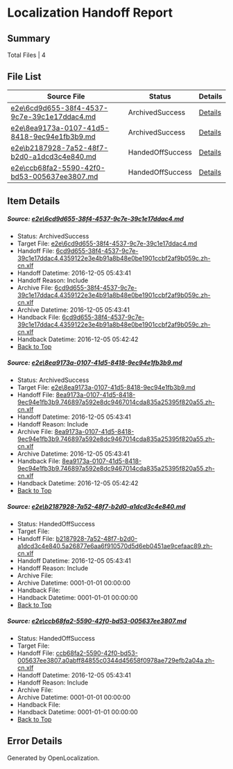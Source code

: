 # <a name='report-top'></a> Localization Handoff Report

## Summary
 Total Files | 4

## File List
 Source File | Status | Details 
 ----------- | ------ | ------- 
 [e2e\6cd9d655-38f4-4537-9c7e-39c1e17ddac4.md](https://github.com/OpenLocalizationTestOrg/ol-test0/blob/b7ec49da1438d292e623f0a41afa951d545932ed/e2e/6cd9d655-38f4-4537-9c7e-39c1e17ddac4.md) | ArchivedSuccess | [Details](#ced51935e557966c00880c799bc2e76643ceaad26)
 [e2e\8ea9173a-0107-41d5-8418-9ec94e1fb3b9.md](https://github.com/OpenLocalizationTestOrg/ol-test0/blob/b7ec49da1438d292e623f0a41afa951d545932ed/e2e/8ea9173a-0107-41d5-8418-9ec94e1fb3b9.md) | ArchivedSuccess | [Details](#668214cc5b652a09abfd7be8ef74758f059b282d7)
 [e2e\b2187928-7a52-48f7-b2d0-a1dcd3c4e840.md](https://github.com/OpenLocalizationTestOrg/ol-test0/blob/b7ec49da1438d292e623f0a41afa951d545932ed/e2e/b2187928-7a52-48f7-b2d0-a1dcd3c4e840.md) | HandedOffSuccess | [Details](#fcbc851c5339beca38f92f019209868df1ef998f9)
 [e2e\ccb68fa2-5590-42f0-bd53-005637ee3807.md](https://github.com/OpenLocalizationTestOrg/ol-test0/blob/f5ea69e526163732199f66184a304cc08231dd78/e2e/ccb68fa2-5590-42f0-bd53-005637ee3807.md) | HandedOffSuccess | [Details](#e9a4ea5300fb6c5fb9dafad59b23dc71daf19fd811)

## Item Details
##### <a name='ced51935e557966c00880c799bc2e76643ceaad26'></a> Source: [e2e\6cd9d655-38f4-4537-9c7e-39c1e17ddac4.md](https://github.com/OpenLocalizationTestOrg/ol-test0/blob/b7ec49da1438d292e623f0a41afa951d545932ed/e2e/6cd9d655-38f4-4537-9c7e-39c1e17ddac4.md)
* Status: ArchivedSuccess
* Target File: [e2e\6cd9d655-38f4-4537-9c7e-39c1e17ddac4.md](https://github.com/OpenLocalizationTestOrg/ol-test0-zhcn/blob/79c3ad7831516cf2bb92bb2ac7a0b6f800509385/e2e/6cd9d655-38f4-4537-9c7e-39c1e17ddac4.md)
* Handoff File: [6cd9d655-38f4-4537-9c7e-39c1e17ddac4.4359122e3e4b91a8b48e0be1901ccbf2af9b059c.zh-cn.xlf](https://github.com/OpenLocalizationTestOrg/ol-test0-handoff/blob/0aa5734c32fe05b5bec1ef489ffd5d9bb3652255/ol-handoff/OpenLocalizationTestOrg/ol-test0-zhcn/shujia/mt/6cd9d655-38f4-4537-9c7e-39c1e17ddac4.4359122e3e4b91a8b48e0be1901ccbf2af9b059c.zh-cn.xlf)
* Handoff Datetime: 2016-12-05 05:43:41
* Handoff Reason: Include
* Archive File: [6cd9d655-38f4-4537-9c7e-39c1e17ddac4.4359122e3e4b91a8b48e0be1901ccbf2af9b059c.zh-cn.xlf](https://github.com/OpenLocalizationTestOrg/ol-test0-handoff/blob/77fc17f9d6cab3ae9287d1c34651a734a448b4e6/ol-archive/OpenLocalizationTestOrg/ol-test0-zhcn/shujia/mt/6cd9d655-38f4-4537-9c7e-39c1e17ddac4.4359122e3e4b91a8b48e0be1901ccbf2af9b059c.zh-cn.xlf)
* Archive Datetime: 2016-12-05 05:43:41
* Handback File: [6cd9d655-38f4-4537-9c7e-39c1e17ddac4.4359122e3e4b91a8b48e0be1901ccbf2af9b059c.zh-cn.xlf](https://github.com/OpenLocalizationTestOrg/ol-test0-handback/blob/0ebac21d0e0262f728221a8fff4eb1c28d6409dd/ol-handback/OpenLocalizationTestOrg/ol-test0-zhcn/shujia/ht/6cd9d655-38f4-4537-9c7e-39c1e17ddac4.4359122e3e4b91a8b48e0be1901ccbf2af9b059c.zh-cn.xlf)
* Handback Datetime: 2016-12-05 05:42:42
* [Back to Top](#report-top)

##### <a name='668214cc5b652a09abfd7be8ef74758f059b282d7'></a> Source: [e2e\8ea9173a-0107-41d5-8418-9ec94e1fb3b9.md](https://github.com/OpenLocalizationTestOrg/ol-test0/blob/b7ec49da1438d292e623f0a41afa951d545932ed/e2e/8ea9173a-0107-41d5-8418-9ec94e1fb3b9.md)
* Status: ArchivedSuccess
* Target File: [e2e\8ea9173a-0107-41d5-8418-9ec94e1fb3b9.md](https://github.com/OpenLocalizationTestOrg/ol-test0-zhcn/blob/79c3ad7831516cf2bb92bb2ac7a0b6f800509385/e2e/8ea9173a-0107-41d5-8418-9ec94e1fb3b9.md)
* Handoff File: [8ea9173a-0107-41d5-8418-9ec94e1fb3b9.746897a592e8dc9467014cda835a25395f820a55.zh-cn.xlf](https://github.com/OpenLocalizationTestOrg/ol-test0-handoff/blob/0aa5734c32fe05b5bec1ef489ffd5d9bb3652255/ol-handoff/OpenLocalizationTestOrg/ol-test0-zhcn/shujia/mt/8ea9173a-0107-41d5-8418-9ec94e1fb3b9.746897a592e8dc9467014cda835a25395f820a55.zh-cn.xlf)
* Handoff Datetime: 2016-12-05 05:43:41
* Handoff Reason: Include
* Archive File: [8ea9173a-0107-41d5-8418-9ec94e1fb3b9.746897a592e8dc9467014cda835a25395f820a55.zh-cn.xlf](https://github.com/OpenLocalizationTestOrg/ol-test0-handoff/blob/77fc17f9d6cab3ae9287d1c34651a734a448b4e6/ol-archive/OpenLocalizationTestOrg/ol-test0-zhcn/shujia/mt/8ea9173a-0107-41d5-8418-9ec94e1fb3b9.746897a592e8dc9467014cda835a25395f820a55.zh-cn.xlf)
* Archive Datetime: 2016-12-05 05:43:41
* Handback File: [8ea9173a-0107-41d5-8418-9ec94e1fb3b9.746897a592e8dc9467014cda835a25395f820a55.zh-cn.xlf](https://github.com/OpenLocalizationTestOrg/ol-test0-handback/blob/0ebac21d0e0262f728221a8fff4eb1c28d6409dd/ol-handback/OpenLocalizationTestOrg/ol-test0-zhcn/shujia/ht/8ea9173a-0107-41d5-8418-9ec94e1fb3b9.746897a592e8dc9467014cda835a25395f820a55.zh-cn.xlf)
* Handback Datetime: 2016-12-05 05:42:42
* [Back to Top](#report-top)

##### <a name='fcbc851c5339beca38f92f019209868df1ef998f9'></a> Source: [e2e\b2187928-7a52-48f7-b2d0-a1dcd3c4e840.md](https://github.com/OpenLocalizationTestOrg/ol-test0/blob/b7ec49da1438d292e623f0a41afa951d545932ed/e2e/b2187928-7a52-48f7-b2d0-a1dcd3c4e840.md)
* Status: HandedOffSuccess
* Target File: 
* Handoff File: [b2187928-7a52-48f7-b2d0-a1dcd3c4e840.5a26877e6aa6f910570d5d6eb0451ae9cefaac89.zh-cn.xlf](https://github.com/OpenLocalizationTestOrg/ol-test0-handoff/blob/0aa5734c32fe05b5bec1ef489ffd5d9bb3652255/ol-handoff/OpenLocalizationTestOrg/ol-test0-zhcn/shujia/mt/b2187928-7a52-48f7-b2d0-a1dcd3c4e840.5a26877e6aa6f910570d5d6eb0451ae9cefaac89.zh-cn.xlf)
* Handoff Datetime: 2016-12-05 05:43:41
* Handoff Reason: Include
* Archive File: 
* Archive Datetime: 0001-01-01 00:00:00
* Handback File: 
* Handback Datetime: 0001-01-01 00:00:00
* [Back to Top](#report-top)

##### <a name='e9a4ea5300fb6c5fb9dafad59b23dc71daf19fd811'></a> Source: [e2e\ccb68fa2-5590-42f0-bd53-005637ee3807.md](https://github.com/OpenLocalizationTestOrg/ol-test0/blob/f5ea69e526163732199f66184a304cc08231dd78/e2e/ccb68fa2-5590-42f0-bd53-005637ee3807.md)
* Status: HandedOffSuccess
* Target File: 
* Handoff File: [ccb68fa2-5590-42f0-bd53-005637ee3807.a0abff84855c0344d45658f0978ae729efb2a04a.zh-cn.xlf](https://github.com/OpenLocalizationTestOrg/ol-test0-handoff/blob/0aa5734c32fe05b5bec1ef489ffd5d9bb3652255/ol-handoff/OpenLocalizationTestOrg/ol-test0-zhcn/shujia/ht/ccb68fa2-5590-42f0-bd53-005637ee3807.a0abff84855c0344d45658f0978ae729efb2a04a.zh-cn.xlf)
* Handoff Datetime: 2016-12-05 05:43:41
* Handoff Reason: Include
* Archive File: 
* Archive Datetime: 0001-01-01 00:00:00
* Handback File: 
* Handback Datetime: 0001-01-01 00:00:00
* [Back to Top](#report-top)


## Error Details

Generated by OpenLocalization.

